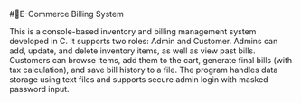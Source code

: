 #🔗E-Commerce Billing System

This is a console-based inventory and billing management system developed in C. It supports two roles: Admin and Customer. Admins can add, update, and delete inventory items, as well as view past bills. Customers can browse items, add them to the cart, generate final bills (with tax calculation), and save bill history to a file. The program handles data storage using text files and supports secure admin login with masked password input.


